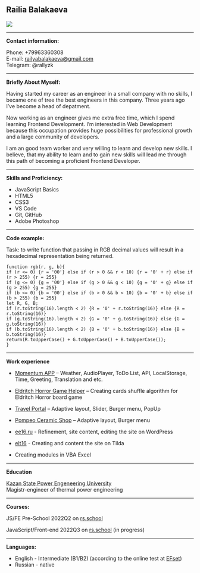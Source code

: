 ## Railia Balakaeva
![](https://i.postimg.cc/sgYWVXRM/photo-2022-09-07-11-38-24.jpg)

***

**Contact information:**

Phone: +79963360308\
E-mail: railyabalakaeva@gmail.com\
Telegram: @rallyzk

***

**Briefly About Myself:**

Having started my career as an engineer in a small company with no skills, I became one of tree the best engineers in this company. Three years ago I’ve become a head of depatment.

Now working as an engineer gives me extra free time, which I spend learning Frontend Development. I’m interested in Web Development because this occupation provides huge possibilities for professional growth and a large community of developers. 

I am an good team worker and very willing to learn and develop new skills. I believe, that my ability to learn and to gain new skills will lead me through this path of becoming a proficient Frontend Developer.

***

**Skills and Proficiency:**

* JavaScript Basics
* HTML5
* CSS3
* VS Code
* Git, GitHub
* Adobe Photoshop
  
***

**Code example:**

Task:  to write function that passing in RGB decimal values will result in a hexadecimal representation being returned.

```
function rgb(r, g, b){
if (r <= 0) {r = '00'} else if (r > 0 && r < 10) {r = '0' + r} else if (r > 255) {r = 255}
if (g <= 0) {g = '00'} else if (g > 0 && g < 10) {g = '0' + g} else if (g > 255) {g = 255}
if (b <= 0) {b = '00'} else if (b > 0 && b < 10) {b = '0' + b} else if (b > 255) {b = 255}
let R, G, B;
if (r.toString(16).length < 2) {R = '0' + r.toString(16)} else {R = r.toString(16)}
if (g.toString(16).length < 2) {G = '0' + g.toString(16)} else {G = g.toString(16)}
if (b.toString(16).length < 2) {B = '0' + b.toString(16)} else {B = b.toString(16)}
return(R.toUpperCase() + G.toUpperCase() + B.toUpperCase());  
}
```

***

**Work experience**

* [Momentum APP](https://rolling-scopes-school.github.io/rallyzk-JSFEPRESCHOOL2022Q2/momentum/)  – Weather, AudioPlayer, ToDo List, API, LocalStorage, Time, Greeting, Translation and etc.

* [Eldritch Horror Game Helper](https://rallyzk.github.io/eldritch-codejam/) – Creating cards shuffle algorithm for Eldritch Horror board game

* [Travel Portal](https://rolling-scopes-school.github.io/rallyzk-JSFEPRESCHOOL2022Q2/travel/) – Adaptive layout, Slider, Burger menu, PopUp

* [Pompeo Ceramic Shop](https://rallyzk.github.io/Pompeo-ceramic-shop/) – Adaptive layout, Burger menu

* [ee16.ru](ee16.ru) - Refinement, site content, editing the site on WordPress 

* [elt16](http://etl16.tilda.ws/) - Creating and content the site on Tilda 

* Creating modules in VBA Excel

***

**Education**

[Kazan State Power Engeneering University](https://kgeu.ru/)\
Magistr-engineer of thermal power engineering

***

**Courses:**

JS/FE Pre-School 2022Q2 on [rs.school](https://rs.school/)

JavaScript/Front-end 2022Q3 on [rs.school](https://rs.school/) (in progress)

***

**Languages:**

* English - Intermediate (B1/B2) (according to the online test at [EFset](https://www.efset.org/))
* Russian - native
